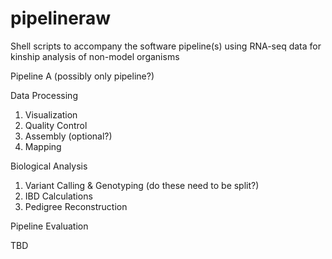 # pipelineraw

Shell scripts to accompany the software pipeline(s) using RNA-seq data for kinship analysis of non-model organisms

Pipeline A (possibly only pipeline?)

Data Processing

1) Visualization 
2) Quality Control 
3) Assembly (optional?)
4) Mapping

Biological Analysis

1) Variant Calling & Genotyping (do these need to be split?)
2) IBD Calculations
3) Pedigree Reconstruction

Pipeline Evaluation

TBD

